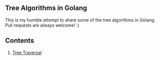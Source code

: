 ## Tree Algorithms in Golang
This is my humble attempt to share some of the tree algorithms in Golang. 
Pull requests are always welcome! :)

## Contents
1.  [Tree Traversal](traversal/main.go)

